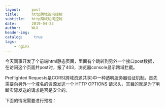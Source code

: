 ```yaml
---
layout:     post
title:      http跨域访问控制
subtitle:   http跨域访问控制
date:       2019-04-23
author:     WLX
header-img:  
catalog: 	 true
tags:
    - nginx
---
```


今天同事开发了个前端html静态页面，里面有个跳转到另外一个接口post数据，在访问这个页面并post时，报了403，浏览器console显示跨域拦截。

Preflighted Requests是CORS(跨域资源共享)中一种透明服务器验证机制。首先需要向另外一个域名的资源发送一个 HTTP OPTIONS 请求头，其目的就是为了判断实际发送的请求是否是安全的。

下面的情况需要进行预检：




